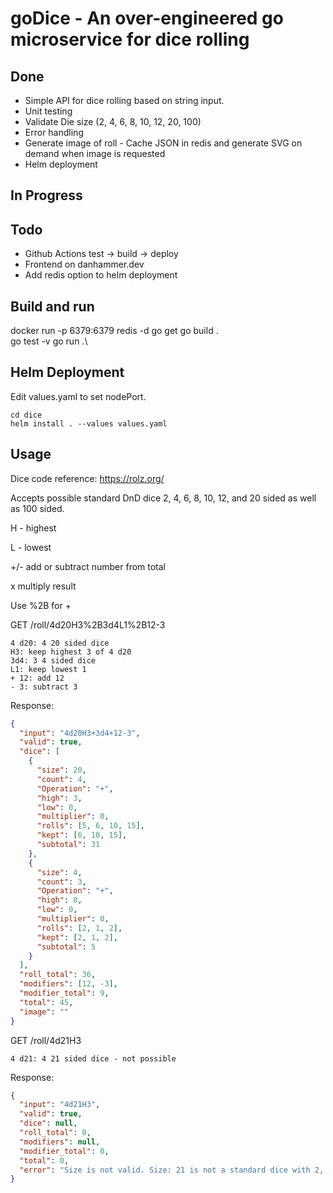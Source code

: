 # goDice - An over-engineered go microservice for dice rolling

## Done

- Simple API for dice rolling based on string input.
- Unit testing
- Validate Die size (2, 4, 6, 8, 10, 12, 20, 100)
- Error handling
- Generate image of roll - Cache JSON in redis and generate SVG on demand when image is requested
- Helm deployment

## In Progress

## Todo

- Github Actions test -> build -> deploy
- Frontend on danhammer.dev
- Add redis option to helm deployment

## Build and run

docker run -p 6379:6379 redis -d
go get
go build .\
go test -v
go run .\

## Helm Deployment

Edit values.yaml to set nodePort.

```
cd dice
helm install . --values values.yaml
```

## Usage

Dice code reference: https://rolz.org/

Accepts possible standard DnD dice 2, 4, 6, 8, 10, 12, and 20 sided as well as 100 sided.

H - highest

L - lowest

+/- add or subtract number from total

x multiply result

Use %2B for +

GET /roll/4d20H3%2B3d4L1%2B12-3

    4 d20: 4 20 sided dice
    H3: keep highest 3 of 4 d20
    3d4: 3 4 sided dice
    L1: keep lowest 1
    + 12: add 12
    - 3: subtract 3

Response:

```json
{
  "input": "4d20H3+3d4+12-3",
  "valid": true,
  "dice": [
    {
      "size": 20,
      "count": 4,
      "Operation": "+",
      "high": 3,
      "low": 0,
      "multiplier": 0,
      "rolls": [5, 6, 10, 15],
      "kept": [6, 10, 15],
      "subtotal": 31
    },
    {
      "size": 4,
      "count": 3,
      "Operation": "+",
      "high": 0,
      "low": 0,
      "multiplier": 0,
      "rolls": [2, 1, 2],
      "kept": [2, 1, 2],
      "subtotal": 5
    }
  ],
  "roll_total": 36,
  "modifiers": [12, -3],
  "modifier_total": 9,
  "total": 45,
  "image": ""
}
```

GET /roll/4d21H3

    4 d21: 4 21 sided dice - not possible

Response:

```json
{
  "input": "4d21H3",
  "valid": true,
  "dice": null,
  "roll_total": 0,
  "modifiers": null,
  "modifier_total": 0,
  "total": 0,
  "error": "Size is not valid. Size: 21 is not a standard dice with 2, 4, 6, 8, 10, 12, 20, or 100 sides"
}
```
